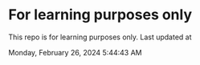 # For learning purposes only
This repo is for learning purposes only.
Last updated at

Monday, February 26, 2024 5:44:43 AM

